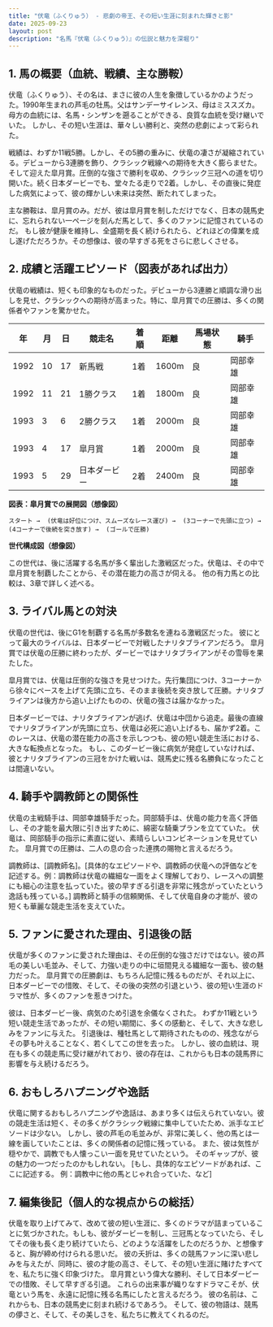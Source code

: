 ```yaml
---
title: "伏竜（ふくりゅう） - 悲劇の帝王、その短い生涯に刻まれた輝きと影"
date: 2025-09-23
layout: post
description: "名馬『伏竜（ふくりゅう）』の伝説と魅力を深堀り"
---
```


## 1. 馬の概要（血統、戦績、主な勝鞍）

伏竜（ふくりゅう）、その名は、まさに彼の人生を象徴しているかのようだった。1990年生まれの芦毛の牡馬。父はサンデーサイレンス、母はミススズカ。母方の血統には、名馬・シンザンを遡ることができる、良質な血統を受け継いでいた。  しかし、その短い生涯は、華々しい勝利と、突然の悲劇によって彩られた。

戦績は、わずか11戦5勝。しかし、その5勝の重みに、伏竜の凄さが凝縮されている。デビューから3連勝を飾り、クラシック戦線への期待を大きく膨らませた。そして迎えた皐月賞。圧倒的な強さで勝利を収め、クラシック三冠への道を切り開いた。続く日本ダービーでも、堂々たる走りで2着。しかし、その直後に発症した病気によって、彼の輝かしい未来は突然、断たれてしまった。

主な勝鞍は、皐月賞のみ。だが、彼は皐月賞を制しただけでなく、日本の競馬史に、忘れられない一ページを刻んだ馬として、多くのファンに記憶されているのだ。  もし彼が健康を維持し、全盛期を長く続けられたら、どれほどの偉業を成し遂げただろうか。その想像は、彼の早すぎる死をさらに悲しくさせる。


## 2. 成績と活躍エピソード（図表があれば出力）

伏竜の戦績は、短くも印象的なものだった。デビューから3連勝と順調な滑り出しを見せ、クラシックへの期待が高まった。特に、皐月賞での圧勝は、多くの関係者やファンを驚かせた。

| 年 | 月 | 日 | 競走名 | 着順 | 距離 | 馬場状態 | 騎手 |
|---|---|---|---|---|---|---|---|
| 1992 | 10 | 17 | 新馬戦 | 1着 | 1600m | 良 |  岡部幸雄 |
| 1992 | 11 | 21 | 1勝クラス | 1着 | 1800m | 良 |  岡部幸雄 |
| 1993 | 3 | 6 | 2勝クラス | 1着 | 2000m | 良 |  岡部幸雄 |
| 1993 | 4 | 17 | 皐月賞 | 1着 | 2000m | 良 |  岡部幸雄 |
| 1993 | 5 | 29 | 日本ダービー | 2着 | 2400m | 良 |  岡部幸雄 |


**図表：皐月賞での展開図（想像図）**

```
スタート →  (伏竜は好位につけ、スムーズなレース運び) →  (3コーナーで先頭に立つ) →  (4コーナーで後続を突き放す) →  (ゴールで圧勝)
```

**世代構成図（想像図）**

この世代は、後に活躍する名馬が多く輩出した激戦区だった。伏竜は、その中で皐月賞を制覇したことから、その潜在能力の高さが伺える。  他の有力馬との比較は、3章で詳しく述べる。


## 3. ライバル馬との対決

伏竜の世代は、後にG1を制覇する名馬が多数名を連ねる激戦区だった。  彼にとって最大のライバルは、日本ダービーで対戦したナリタブライアンだろう。  皐月賞では伏竜の圧勝に終わったが、ダービーではナリタブライアンがその雪辱を果たした。

皐月賞では、伏竜は圧倒的な強さを見せつけた。先行集団につけ、3コーナーから徐々にペースを上げて先頭に立ち、そのまま後続を突き放して圧勝。ナリタブライアンは後方から追い上げたものの、伏竜の強さは届かなかった。

日本ダービーでは、ナリタブライアンが逃げ、伏竜は中団から追走。最後の直線でナリタブライアンが先頭に立ち、伏竜は必死に追い上げるも、届かず2着。このレースは、伏竜の潜在能力の高さを示しつつも、彼の短い競走生活における、大きな転換点となった。  もし、このダービー後に病気が発症していなければ、彼とナリタブライアンの三冠をかけた戦いは、競馬史に残る名勝負になったことは間違いない。


## 4. 騎手や調教師との関係性

伏竜の主戦騎手は、岡部幸雄騎手だった。岡部騎手は、伏竜の能力を高く評価し、その才能を最大限に引き出すために、綿密な騎乗プランを立てていた。  伏竜は、岡部騎手の指示に素直に従い、素晴らしいコンビネーションを見せていた。  皐月賞での圧勝は、二人の息の合った連携の賜物と言えるだろう。

調教師は、[調教師名]。[具体的なエピソードや、調教師の伏竜への評価などを記述する。例：調教師は伏竜の繊細な一面をよく理解しており、レースへの調整にも細心の注意を払っていた。彼の早すぎる引退を非常に残念がっていたという逸話も残っている。]  調教師と騎手の信頼関係、そして伏竜自身の才能が、彼の短くも華麗な競走生活を支えていた。


## 5. ファンに愛された理由、引退後の話

伏竜が多くのファンに愛された理由は、その圧倒的な強さだけではない。彼の芦毛の美しい毛並み、そして、力強い走りの中に垣間見える繊細な一面も、彼の魅力だった。  皐月賞での圧勝劇は、もちろん記憶に残るものだが、それ以上に、日本ダービーでの惜敗、そして、その後の突然の引退という、彼の短い生涯のドラマ性が、多くのファンを惹きつけた。

彼は、日本ダービー後、病気のため引退を余儀なくされた。  わずか11戦という短い競走生活であったが、その短い期間に、多くの感動と、そして、大きな悲しみをファンに与えた。  引退後は、種牡馬として期待されたものの、残念ながらその夢も叶えることなく、若くしてこの世を去った。  しかし、彼の血統は、現在も多くの競走馬に受け継がれており、彼の存在は、これからも日本の競馬界に影響を与え続けるだろう。


## 6. おもしろハプニングや逸話

伏竜に関するおもしろハプニングや逸話は、あまり多くは伝えられていない。彼の競走生活は短く、その多くがクラシック戦線に集中していたため、派手なエピソードは少ない。  しかし、彼の芦毛の毛並みが、非常に美しく、他の馬とは一線を画していたことは、多くの関係者の記憶に残っている。  また、彼は気性が穏やかで、調教でも人懐っこい一面を見せていたという。  そのギャップが、彼の魅力の一つだったのかもしれない。  [もし、具体的なエピソードがあれば、ここに記述する。 例：調教中に他の馬とじゃれ合っていた、など]


## 7. 編集後記（個人的な視点からの総括）

伏竜を取り上げてみて、改めて彼の短い生涯に、多くのドラマが詰まっていることに気づかされた。もしも、彼がダービーを制し、三冠馬となっていたら、そしてその後も長く走り続けていたら、どのような活躍をしたのだろうか、と想像すると、胸が締め付けられる思いだ。  彼の夭折は、多くの競馬ファンに深い悲しみを与えたが、同時に、彼の才能の高さ、そして、その短い生涯に賭けたすべてを、私たちに強く印象づけた。  皐月賞という偉大な勝利、そして日本ダービーでの惜敗、そして早すぎる引退。  これらの出来事が織りなすドラマこそが、伏竜という馬を、永遠に記憶に残る名馬にしたと言えるだろう。  彼の名前は、これからも、日本の競馬史に刻まれ続けるであろう。  そして、彼の物語は、競馬の儚さと、そして、その美しさを、私たちに教えてくれるのだ。
